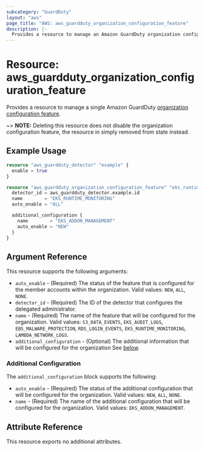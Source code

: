 ```yaml
---
subcategory: "GuardDuty"
layout: "aws"
page_title: "AWS: aws_guardduty_organization_configuration_feature"
description: |-
  Provides a resource to manage an Amazon GuardDuty organization configuration feature
---
```


# Resource: aws_guardduty_organization_configuration_feature

Provides a resource to manage a single Amazon GuardDuty [organization configuration feature](https://docs.aws.amazon.com/guardduty/latest/ug/guardduty-features-activation-model.html#guardduty-features).

~> **NOTE:** Deleting this resource does not disable the organization configuration feature, the resource in simply removed from state instead.

## Example Usage

```terraform
resource "aws_guardduty_detector" "example" {
  enable = true
}

resource "aws_guardduty_organization_configuration_feature" "eks_runtime_monitoring" {
  detector_id = aws_guardduty_detector.example.id
  name        = "EKS_RUNTIME_MONITORING"
  auto_enable = "ALL"

  additional_configuration {
    name        = "EKS_ADDON_MANAGEMENT"
    auto_enable = "NEW"
  }
}
```

## Argument Reference

This resource supports the following arguments:

* `auto_enable` - (Required) The status of the feature that is configured for the member accounts within the organization. Valid values: `NEW`, `ALL`, `NONE`.
* `detector_id` - (Required) The ID of the detector that configures the delegated administrator.
* `name` - (Required) The name of the feature that will be configured for the organization. Valid values: `S3_DATA_EVENTS`, `EKS_AUDIT_LOGS`, `EBS_MALWARE_PROTECTION`, `RDS_LOGIN_EVENTS`, `EKS_RUNTIME_MONITORING`, `LAMBDA_NETWORK_LOGS`.
* `additional_configuration` - (Optional) The additional information that will be configured for the organization See [below](#additional-configuration).

### Additional Configuration

The `additional_configuration` block supports the following:

* `auto_enable` - (Required) The status of the additional configuration that will be configured for the organization. Valid values: `NEW`, `ALL`, `NONE`.
* `name` - (Required) The name of the additional configuration that will be configured for the organization. Valid values: `EKS_ADDON_MANAGEMENT`.

## Attribute Reference

This resource exports no additional attributes.
